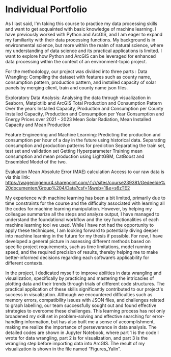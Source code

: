 # Individual Portfolio
As I last said, I'm taking this course to practice my data processing skills and want to get acquainted with basic knowledge of machine learning. I have previously worked with Python and ArcGIS, and I am eager to expand my familiarity with their data processing functions. My background is in environmental science, but more within the realm of natural science, where my understanding of data science and its practical applications is limited. I want to explore how Python and ArcGIS can be leveraged for enhanced data processing within the context of an environment-topic project. 

For the methodology, our project was divided into three parts :
Data Wrangling: Compiling the dataset with features such as county name, consumption pattern, production pattern, and installed capacity of solar panels by merging client, train and county name json files.

Exploratory Data Analysis: Analysing the data through visualization in Seaborn, Matplotlib and ArcGIS
Total Production and Consumption Pattern Over the years
Installed Capacity, Production and Consumption per County
Installed Capacity, Production and Consumption per Year
Consumption and Energy Prices over 2021 - 2023
Mean Solar Radiation, Mean Installed Capacity and Mean Production

Feature Engineering and Machine Learning: Predicting the production and consumption per hour of a day in the future using historical data. 
Separating consumption and production patterns for prediction
Separating the train set, test set and validation set
Getting Hyperparameter
Training mean consumption and mean production using LightGBM, CatBoost and Ensembled Model of the two.

Evaluation
Mean Absolute Error (MAE) calculation
Access to our raw data is via this link: https://wageningenur4.sharepoint.com/:f:/r/sites/course239381/Gedeelde%20documenten/Group%204/Data?csf=1&web=1&e=s6zTE2

My experience with machine learning has been a bit limited, primarily due to time constraints for the course and the difficulty associated with learning all the codes for machine learning manipulation. However, by helping my colleague summarize all the steps and analyze output, I have managed to understand the foundational workflow and the key functionalities of each machine learning tool we used. While I have not had the opportunity to apply these techniques, I am looking forward to potentially diving deeper into machine learning in the future for my thesis if possible. For now, I have developed a general picture in assessing different methods based on specific project requirements, such as time limitations, model running speed, and the required precision of results, thereby helping me to make better-informed decisions regarding each software’s applicability for different contexts.

In the project, I dedicated myself to improve abilities in data wrangling and visualization, specifically by practicing and mastering the intricacies of plotting data and their trends through trials of different code structures. The practical application of these skills significantly contributed to our project's success in visualization. Although we encountered difficulties such as memory errors, compatibility issues with JSON files, and challenges related to graph labelling, our team successfully sought out and found effective strategies to overcome these challenges. This learning process has not only broadened my skill set in problem-solving and effective searching for error-handling information, but has also built me a sense of accomplishment, making me realize the importance of perseverance in data analysis.
The detailed codes are shown in Jupyter Notebook, where part 1 is the code I wrote for data wrangling, part 2 is for visualization, and part 3 is the wrangling step before importing data into ArcGIS.
The result of my visualization is shown in the file named “Figures_Yalin”.

